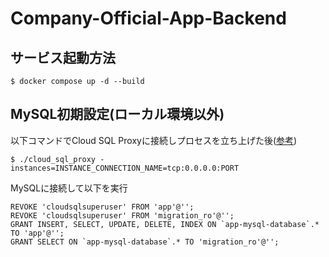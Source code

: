 # Company-Official-App-Backend

## サービス起動方法

```
$ docker compose up -d --build
```

## MySQL初期設定(ローカル環境以外)

以下コマンドでCloud SQL Proxyに接続しプロセスを立ち上げた後([参考](https://cloud.google.com/sql/docs/mysql/connect-admin-proxy?hl=ja#macos-64-bit))

```
$ ./cloud_sql_proxy -instances=INSTANCE_CONNECTION_NAME=tcp:0.0.0.0:PORT
```

MySQLに接続して以下を実行

```
REVOKE 'cloudsqlsuperuser' FROM 'app'@'';
REVOKE 'cloudsqlsuperuser' FROM 'migration_ro'@'';
GRANT INSERT, SELECT, UPDATE, DELETE, INDEX ON `app-mysql-database`.* TO 'app'@'';
GRANT SELECT ON `app-mysql-database`.* TO 'migration_ro'@'';
```